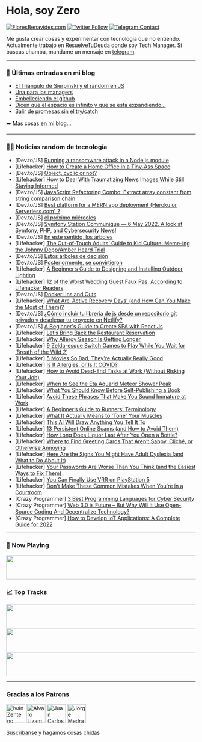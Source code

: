# Hola, soy Zero

[![FloresBenavides.com](https://img.shields.io/website?down_message=oops&label=MiBlog&style=for-the-badge&up_message=online&url=https%3A%2F%2Ffloresbenavides.com)](https://floresbenavides.com) [![Twitter Follow](https://img.shields.io/twitter/follow/ZeroDragon?color=%231DA1F2&label=Follow&logo=twitter&logoColor=ffffff&style=for-the-badge)](https://twitter.com/zerodragon) [![Telegram Contact](https://img.shields.io/badge/escr%C3%ADbeme-ZeroDragon-%2326A5E4?style=for-the-badge&logo=telegram)](https://t.me/zerodragon)

Me gusta crear cosas y experimentar con tecnología que no entiendo.
Actualmente trabajo en [ResuelveTuDeuda](http://github.com/resuelve) donde soy Tech Manager.
Si buscas chamba, mandame un mensaje en [telegram](https://t.me/zerodragon).

---

### 📕 Últimas entradas en mi blog
<!-- BLOG-POST-LIST:START -->
- [El Triángulo de Sierpinski y el random en JS](https://floresbenavides.com/el-triangulo-de-sierpinski-y-el-random-en-js/)
- [Una para los managers](https://floresbenavides.com/una-para-los-managers/)
- [Embelleciendo el github](https://floresbenavides.com/embelleciendo-el-github/)
- [Dicen que el espacio es infinito y que se está expandiendo…](https://floresbenavides.com/dicen-que-el-espacio-es-infinito-y-que-se-esta-expandiendo/)
- [Salir de promesas sin el try/catch](https://floresbenavides.com/salir-de-promesas-sin-el-try-catch/)
<!-- BLOG-POST-LIST:END -->

➡️ [Más cosas en mi blog...](https://floresbenavides.com)

---

### 👨‍💻 Noticias random de tecnología
<!-- TECH-POSTS:START -->
- [Dev.to/JS] [Running a ransomware attack in a Node.js module](https://dev.to/devdevcharlie/running-a-ransomware-attack-in-a-nodejs-module-4hgb)
- [Lifehacker] [How to Create a Home Office in a Tiny-Ass Space](https://lifehacker.com/how-to-create-a-home-office-in-a-tiny-ass-space-1848890951)
- [Dev.to/JS] [Object, cyclic or not?](https://dev.to/sonai95/object-cyclic-or-not-568a)
- [Lifehacker] [How to Deal With Traumatizing News Images While Still Staying Informed](https://lifehacker.com/how-to-deal-with-traumatizing-news-images-while-still-s-1848887655)
- [Dev.to/JS] [JavaScript Refactoring Combo: Extract array constant from string comparison chain](https://dev.to/lgrammel/javascript-refactoring-combo-extract-array-constant-from-string-comparison-chain-3bm2)
- [Dev.to/JS] [Best platform for a MERN app deployment &lpar;Heroku or Serverless.com&rpar; ?](https://dev.to/learnacadman/best-platform-for-a-mern-app-deployment-heroku-or-serverlesscom--4ejf)
- [Dev.to/JS] [el próximo miércoles](https://dev.to/correa_quentin/el-proximo-miercoles-45k4)
- [Dev.to/JS] [Symfony Station Communiqué — 6 May 2022. A look at Symfony, PHP, and Cybersecurity News!](https://dev.to/reubenwalker64/symfony-station-communique-6-may-2022-a-look-at-symfony-php-and-cybersecurity-news-26nk)
- [Dev.to/JS] [En este sentido, los árboles](https://dev.to/correa_quentin/en-este-sentido-los-arboles-324b)
- [Lifehacker] [The Out-of-Touch Adults’ Guide to Kid Culture: Meme-ing the Johnny Depp/Amber Heard Trial](https://lifehacker.com/the-out-of-touch-adults-guide-to-kid-culture-meme-ing-1848889381)
- [Dev.to/JS] [Estos árboles de decisión](https://dev.to/correa_quentin/estos-arboles-de-decision-4opk)
- [Dev.to/JS] [Posteriormente, se convirtieron](https://dev.to/correa_quentin/posteriormente-se-convirtieron-297f)
- [Lifehacker] [A Beginner’s Guide to Designing and Installing Outdoor Lighting](https://lifehacker.com/a-beginner-s-guide-to-designing-and-installing-outdoor-1848887618)
- [Lifehacker] [12 of the Worst Wedding Guest Faux Pas, According to Lifehacker Readers](https://lifehacker.com/12-of-the-worst-wedding-guest-faux-pas-according-to-li-1848880628)
- [Dev.to/JS] [Docker: Ins and Outs](https://dev.to/drsimplegraffiti/docker-ins-and-outs-40hb)
- [Lifehacker] [What Are ‘Active Recovery Days’ &lpar;and How Can You Make the Most of Them&rpar;?](https://lifehacker.com/what-are-active-recovery-days-and-how-can-you-make-t-1848886228)
- [Dev.to/JS] [¿Cómo incluir tu librería de js desde un repositorio git privado y desplegar tu proyecto en Netlify?](https://dev.to/raccode/como-incluir-tu-libreria-de-js-desde-un-repositorio-git-privado-en-una-app-hosteada-en-netlify-1a55)
- [Dev.to/JS] [A Beginner&#39;s Guide to Create SPA with React Js](https://dev.to/hiteshtech/a-beginners-guide-to-create-spa-with-react-js-491c)
- [Lifehacker] [Let’s Bring Back the Restaurant Reservation](https://lifehacker.com/let-s-bring-back-the-restaurant-reservation-1848886970)
- [Lifehacker] [Why Allergy Season Is Getting Longer](https://lifehacker.com/why-allergy-season-is-getting-longer-1848887231)
- [Lifehacker] [9 Zelda-esque Switch Games to Play While You Wait for ‘Breath of the Wild 2’](https://lifehacker.com/9-zelda-esque-switch-games-to-play-while-you-wait-for-1848833889)
- [Lifehacker] [5 Movies So Bad, They&#39;re Actually Really Good](https://lifehacker.com/5-movies-so-bad-theyre-actually-really-good-1848887079)
- [Lifehacker] [Is It Allergies, or Is It COVID?](https://lifehacker.com/is-it-allergies-or-is-it-covid-1848885895)
- [Lifehacker] [How to Avoid Dead-End Tasks at Work &lpar;Without Risking Your Job&rpar;](https://lifehacker.com/how-to-avoid-dead-end-tasks-at-work-without-risking-yo-1848883718)
- [Lifehacker] [When to See the Eta Aquarid Meteor Shower Peak](https://lifehacker.com/when-to-see-the-eta-aquarid-meteor-shower-peak-1848885590)
- [Lifehacker] [What You Should Know Before Self-Publishing a Book](https://lifehacker.com/what-you-should-know-before-self-publishing-a-book-1848885033)
- [Lifehacker] [Avoid These Phrases That Make You Sound Immature at Work](https://lifehacker.com/avoid-these-phrases-that-make-you-sound-immature-at-wor-1848880761)
- [Lifehacker] [A Beginner’s Guide to Runners’ Terminology](https://lifehacker.com/a-beginner-s-guide-to-runners-terminology-1848884759)
- [Lifehacker] [What It Actually Means to &#39;Tone&#39; Your Muscles](https://lifehacker.com/what-it-actually-means-to-tone-your-muscles-1848881975)
- [Lifehacker] [This AI Will Draw Anything You Tell It To](https://lifehacker.com/this-ai-will-draw-anything-you-tell-it-to-1848884444)
- [Lifehacker] [13 Persistent Online Scams &lpar;and How to Avoid Them&rpar;](https://lifehacker.com/13-persistent-online-scams-and-how-to-avoid-them-1848882890)
- [Lifehacker] [How Long Does Liquor Last After You Open a Bottle?](https://lifehacker.com/how-long-does-liquor-last-after-you-open-a-bottle-1848884450)
- [Lifehacker] [Where to Find Greeting Cards That Aren’t Sappy, Cliché, or Otherwise Annoying](https://lifehacker.com/where-to-find-greeting-cards-that-aren-t-sappy-cliche-1848875459)
- [Lifehacker] [Here Are the Signs You Might Have Adult Dyslexia &lpar;and What to Do About It&rpar;](https://lifehacker.com/here-are-the-signs-you-might-have-adult-dyslexia-and-w-1848868925)
- [Lifehacker] [Your Passwords Are Worse Than You Think &lpar;and the Easiest Ways to Fix Them&rpar;](https://lifehacker.com/your-passwords-are-worse-than-you-think-and-the-easies-1848874581)
- [Lifehacker] [You Can Finally Use VRR on PlayStation 5](https://lifehacker.com/you-can-finally-use-vrr-on-playstation-5-1848880760)
- [Lifehacker] [Don&#39;t Make These Common Mistakes When You&#39;re in a Courtroom](https://lifehacker.com/dont-make-these-common-mistakes-when-youre-in-a-courtro-1848881175)
- [Crazy Programmer] [3 Best Programming Languages for Cyber Security](https://www.thecrazyprogrammer.com/2022/04/programming-languages-for-cyber-security.html)
- [Crazy Programmer] [Web 3.0 is Future – But Why Will It Use Open-Source Coding And Decentralize Technology?](https://www.thecrazyprogrammer.com/2022/04/web-3-0.html)
- [Crazy Programmer] [How to Develop IoT Applications: A Complete Guide for 2022](https://www.thecrazyprogrammer.com/2022/04/how-to-develop-iot-applications.html)<!-- TECH-POSTS:END -->

---

### 🎵 Now Playing
<a href="https://spotify-now-playing-dun.vercel.app/now-playing?open"><img src="https://spotify-now-playing-dun.vercel.app/now-playing" width="540" height="64"></a>

### 📈 Top Tracks
<a href="https://spotify-now-playing-dun.vercel.app/top-tracks?i=1&open"><img src="https://spotify-now-playing-dun.vercel.app/top-tracks?i=1" width="540" height="64"></a>
<a href="https://spotify-now-playing-dun.vercel.app/top-tracks?i=2&open"><img src="https://spotify-now-playing-dun.vercel.app/top-tracks?i=2" width="540" height="64"></a>
<a href="https://spotify-now-playing-dun.vercel.app/top-tracks?i=3&open"><img src="https://spotify-now-playing-dun.vercel.app/top-tracks?i=3" width="540" height="64"></a>

---

### Gracias a los Patrons
[<img src="https://avatars.githubusercontent.com/u/243380?v=4" alt="Iván Zenteno" width="50px">](https://github.com/k001) [<img src="https://avatars.githubusercontent.com/u/19955639?v=4" alt="Álvaro Lizama" width="50px">](https://github.com/alvarolizama) [<img src="https://avatars.githubusercontent.com/u/2718753?v=4" alt="Juan Carlos Ruiz" width="50px">](https://github.com/JuanCrg90) [<img src="https://avatars.githubusercontent.com/u/37025?v=4" alt="Jorge Medrano" width="50px">](https://github.com/h1pp1e) 

[Suscríbanse](https://www.patreon.com/zerodragon) y hagámos cosas chidas
